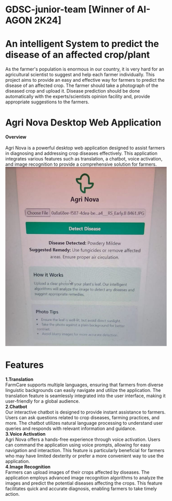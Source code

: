 # GDSC-junior-team [Winner of AI-AGON 2K24]
# An intelligent System to predict the disease of an affected crop/plant

As the farmer's population is enormous in our country, it is very hard for an 
agricultural scientist to suggest and help each farmer individually. This 
project aims to provide an easy and effective way for farmers to predict the 
disease of an affected crop. The farmer should take a photograph of the 
diseased crop and upload it. Disease prediction should be done automatically 
with the experts/scientists opinion facility and, provide appropriate 
suggestions to the farmers.
# Agri Nova Desktop Web Application
**Overview**<br><br>
Agri Nova is a powerful desktop web application designed to assist farmers in diagnosing and addressing crop diseases effectively. 
This application integrates various features such as translation, a chatbot, voice activation, and image recognition to provide a comprehensive solution for farmers.
<br>
![alt text](agrinova.jpeg)
<br>
# Features
**1.Translation**<br>
FarmCare supports multiple languages, ensuring that farmers from diverse linguistic backgrounds can easily navigate and utilize the application.
The translation feature is seamlessly integrated into the user interface, making it user-friendly for a global audience.<br>
**2.Chatbot**<br>
Our interactive chatbot is designed to provide instant assistance to farmers. Users can ask questions related to crop diseases, farming practices, and more. 
The chatbot utilizes natural language processing to understand user queries and responds with relevant information and guidance.<br>
**3.Voice Activation**<br>
Agri Nova offers a hands-free experience through voice activation. Users can command the application using voice prompts, allowing for easy navigation and interaction. 
This feature is particularly beneficial for farmers who may have limited dexterity or prefer a more convenient way to use the application.<br>
**4.Image Recognition**<br>
Farmers can upload images of their crops affected by diseases. The application employs advanced image recognition algorithms to analyze the images and predict the potential diseases affecting the crops. 
This feature facilitates quick and accurate diagnosis, enabling farmers to take timely action.
